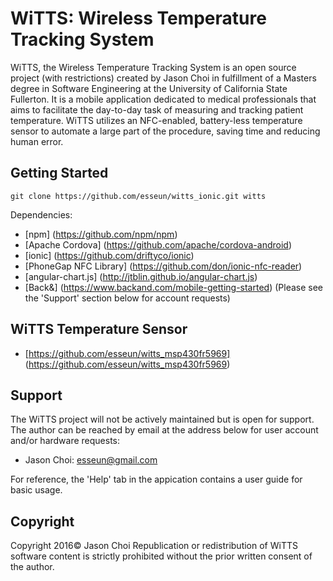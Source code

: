 # WiTTS: Wireless Temperature Tracking System

 WiTTS, the Wireless Temperature Tracking System is an open source project
(with restrictions) created by Jason Choi in fulfillment of a Masters degree
in Software Engineering at the University of California State Fullerton.
It is a mobile application dedicated to medical professionals that aims
to facilitate the day-to-day task of measuring and tracking patient temperature.
WiTTS utilizes an NFC-enabled, battery-less temperature sensor to automate a
large part of the procedure, saving time and reducing human error.

## Getting Started
`git clone https://github.com/esseun/witts_ionic.git witts`

Dependencies:
- [npm] (https://github.com/npm/npm)
- [Apache Cordova] (https://github.com/apache/cordova-android)
- [ionic] (https://github.com/driftyco/ionic)
- [PhoneGap NFC Library] (https://github.com/don/ionic-nfc-reader)
- [angular-chart.js] (http://jtblin.github.io/angular-chart.js)
- [Back&] (https://www.backand.com/mobile-getting-started) (Please see the 'Support' section below for account requests)

## WiTTS Temperature Sensor
- [https://github.com/esseun/witts_msp430fr5969] (https://github.com/esseun/witts_msp430fr5969)

## Support
The WiTTS project will not be actively maintained but is open for support. The author
can be reached by email at the address below for user account and/or hardware requests:
- Jason Choi: <esseun@gmail.com>

For reference, the 'Help' tab in the appication contains a user guide for basic usage.

## Copyright
Copyright 2016© Jason Choi
Republication or redistribution of WiTTS software content is strictly prohibited without the prior written consent of the author.
